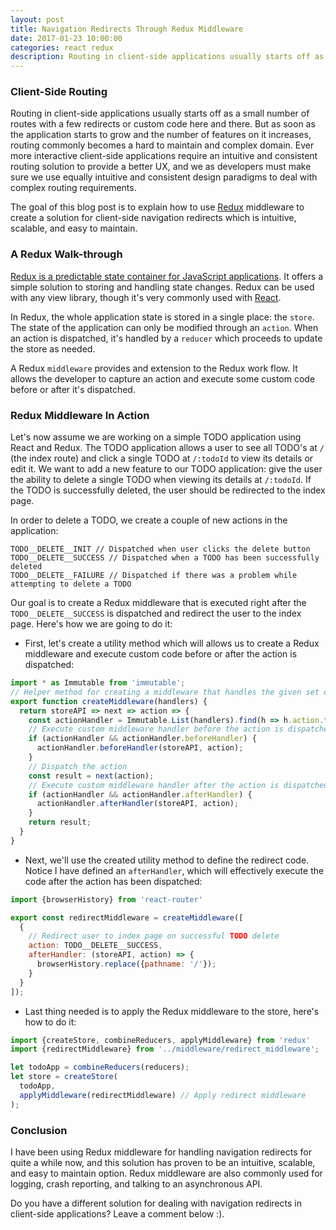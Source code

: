 ```yaml
---
layout: post
title: Navigation Redirects Through Redux Middleware
date: 2017-01-23 10:00:00
categories: react redux
description: Routing in client-side applications usually starts off as a small number of routes with a few redirects or custom code here and there. But as soon as the application starts to grow and the number of features on it increases, routing commonly becomes a hard to maintain and complex domain...
---
```


### Client-Side Routing
Routing in client-side applications usually starts off as a small number of routes with a few redirects or custom code here and there. But as soon as the application starts to grow and the number of features on it increases, routing commonly becomes a hard to maintain and complex domain. Ever more interactive client-side applications require an intuitive and consistent routing solution to provide a better UX, and we as developers must make sure we use equally intuitive and consistent design paradigms to deal with complex routing requirements.

The goal of this blog post is to explain how to use [Redux](https://github.com/reactjs/redux) middleware to create a solution for client-side navigation redirects which is intuitive, scalable, and easy to maintain.

### A Redux Walk-through
[Redux is a predictable state container for JavaScript applications](http://redux.js.org/). It offers a simple solution to storing and handling state changes. Redux can be used with any view library, though it's very commonly used with [React](https://facebook.github.io/react/).

In Redux, the whole application state is stored in a single place: the ``store``. The state of the application can only be modified through an ``action``. When an action is dispatched, it's handled by a ``reducer`` which proceeds to update the store as needed. 

A Redux ``middleware`` provides and extension to the Redux work flow. It allows the developer to capture an action and execute some custom code before or after it's dispatched.

### Redux Middleware In Action
Let's now assume we are working on a simple TODO application using React and Redux. The TODO application allows a user to see all TODO's at ``/`` (the index route) and click a single TODO at ``/:todoId`` to view its details or edit it.  We want to add a new feature to our TODO application: give the user the ability to delete a single TODO when viewing its details at ``/:todoId``. If the TODO is successfully deleted, the user should be redirected to the index page.

In  order to delete a TODO, we create a couple of new actions in the application:

```
TODO__DELETE__INIT // Dispatched when user clicks the delete button
TODO__DELETE__SUCCESS // Dispatched when a TODO has been successfully deleted
TODO__DELETE__FAILURE // Dispatched if there was a problem while attempting to delete a TODO
```

Our goal is to create a Redux middleware that is executed right after the ``TODO__DELETE__SUCCESS`` is dispatched and redirect the user to the index page. Here's how we are going to do it:

- First, let's create a utility method which will allows us to create a Redux middleware and execute custom code before or after the action is dispatched:

``` javascript
import * as Immutable from 'immutable';
// Helper method for creating a middleware that handles the given set of actions
export function createMiddleware(handlers) {
  return storeAPI => next => action => {
    const actionHandler = Immutable.List(handlers).find(h => h.action.type === action.type);
    // Execute custom middleware handler before the action is dispatched
    if (actionHandler && actionHandler.beforeHandler) {
      actionHandler.beforeHandler(storeAPI, action);
    }
    // Dispatch the action
    const result = next(action);
    // Execute custom middleware handler after the action is dispatched
    if (actionHandler && actionHandler.afterHandler) {
      actionHandler.afterHandler(storeAPI, action);
    }
    return result;
  }
}
```

- Next, we'll use the created utility method to define the redirect code. Notice I have defined an ``afterHandler``, which will effectively execute the code after the action has been dispatched:

``` javascript
import {browserHistory} from 'react-router'

export const redirectMiddleware = createMiddleware([
  {
    // Redirect user to index page on successful TODO delete
    action: TODO__DELETE__SUCCESS,
    afterHandler: (storeAPI, action) => {
      browserHistory.replace({pathname: '/'});
    }
  }
]);
```

- Last thing needed is to apply the Redux middleware to the store, here's how to do it:

``` javascript
import {createStore, combineReducers, applyMiddleware} from 'redux'
import {redirectMiddleware} from '../middleware/redirect_middleware';

let todoApp = combineReducers(reducers);
let store = createStore(
  todoApp,
  applyMiddleware(redirectMiddleware) // Apply redirect middleware
);
```

### Conclusion
I have been using Redux middleware for handling navigation redirects for quite a while now, and this solution has proven to be an intuitive, scalable, and easy to maintain option. Redux middleware are also commonly used for logging, crash reporting, and talking to an asynchronous API. 

Do you have a different solution for dealing with navigation redirects in client-side applications? Leave a comment below :).
